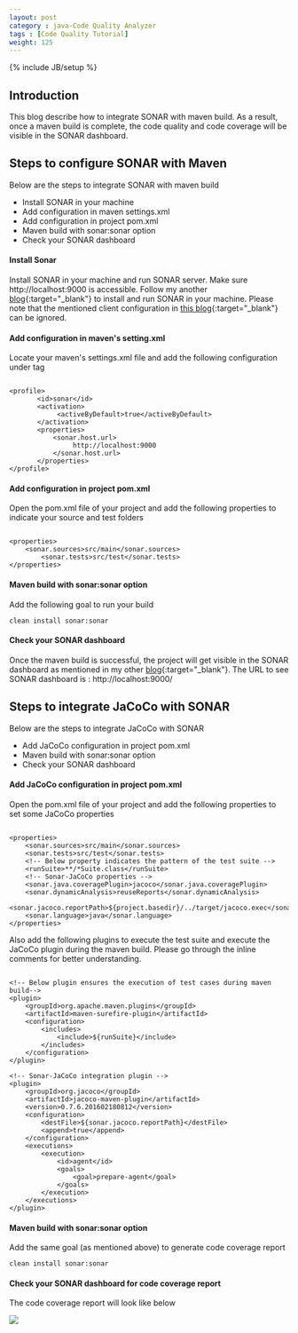 ```yaml
---
layout: post
category : java-Code Quality Analyzer
tags : [Code Quality Tutorial]
weight: 125
---
```

{% include JB/setup %}

## Introduction

This blog describe how to integrate SONAR with maven build. As a result, once a maven build is complete, the code quality and code coverage will be visible in the SONAR dashboard.

## Steps to configure SONAR with Maven

Below are the steps to integrate SONAR with maven build


  * Install SONAR in your machine
  * Add configuration in maven settings.xml
  * Add configuration in project pom.xml
  * Maven build with sonar:sonar option
  * Check your SONAR dashboard
 

#### Install Sonar
Install SONAR in your machine and run SONAR server. Make sure http://localhost:9000 is accessible. Follow my another [blog](/java-code%20quality%20analyzer/2015/05/12/SONAR-the-Java-Code-Analyzer){:target="_blank"} to install and run SONAR in your machine. Please note that the mentioned client configuration in [this blog](/java-code%20quality%20analyzer/2015/05/12/SONAR-the-Java-Code-Analyzer){:target="_blank"} can be ignored.

#### Add configuration in maven's setting.xml

Locate your maven's settings.xml file and add the following configuration under <profiles> tag

<pre class="prettyprint highlight"><code class="language-xml" data-lang="xml"> 
&lt;profile&gt;
       &lt;id&gt;sonar&lt;/id&gt;
       &lt;activation&gt;
            &lt;activeByDefault&gt;true&lt;/activeByDefault&gt;
       &lt;/activation&gt;
       &lt;properties&gt;
           &lt;sonar.host.url&gt;
                http://localhost:9000
           &lt;/sonar.host.url&gt;
       &lt;/properties&gt;
&lt;/profile&gt;
</code></pre>

#### Add configuration in project pom.xml
Open the pom.xml file of your project and add the following properties to indicate your source and test folders

<pre class="prettyprint highlight"><code class="language-xml" data-lang="xml"> 
&lt;properties&gt;
	&lt;sonar.sources&gt;src/main&lt;/sonar.sources&gt;
        &lt;sonar.tests&gt;src/test&lt;/sonar.tests&gt;
&lt;/properties&gt;
</code></pre>

#### Maven build with sonar:sonar option
Add the following goal to run your build

```
clean install sonar:sonar
```

#### Check your SONAR dashboard

Once the maven build is successful, the project will get visible in the SONAR dashboard as mentioned in my other [blog](/java-code%20quality%20analyzer/2015/05/12/SONAR-the-Java-Code-Analyzer){:target="_blank"}.
The URL to see SONAR dashboard is : http://localhost:9000/


## Steps to integrate JaCoCo with SONAR

Below are the steps to integrate JaCoCo with SONAR


  * Add JaCoCo configuration in project pom.xml
  * Maven build with sonar:sonar option
  * Check your SONAR dashboard
 
#### Add JaCoCo configuration in project pom.xml
Open the pom.xml file of your project and add the following properties to set some JaCoCo properties 

<pre class="prettyprint highlight"><code class="language-xml" data-lang="xml"> 
&lt;properties&gt;
	&lt;sonar.sources&gt;src/main&lt;/sonar.sources&gt;
	&lt;sonar.tests&gt;src/test&lt;/sonar.tests&gt;
	&lt;!-- Below property indicates the pattern of the test suite --&gt;
	&lt;runSuite&gt;**/*Suite.class&lt;/runSuite&gt;
	&lt;!-- Sonar-JaCoCo properties --&gt;
	&lt;sonar.java.coveragePlugin&gt;jacoco&lt;/sonar.java.coveragePlugin&gt;
	&lt;sonar.dynamicAnalysis&gt;reuseReports&lt;/sonar.dynamicAnalysis&gt;
	&lt;sonar.jacoco.reportPath&gt;${project.basedir}/../target/jacoco.exec&lt;/sonar.jacoco.reportPath&gt;
	&lt;sonar.language&gt;java&lt;/sonar.language&gt;
&lt;/properties&gt;
</code></pre>

Also add the following plugins to execute the test suite and execute the JaCoCo plugin during the maven build. Please go through the inline comments for better understanding.

<pre class="prettyprint highlight"><code class="language-xml" data-lang="xml"> 
&lt;!-- Below plugin ensures the execution of test cases during maven build--&gt;
&lt;plugin&gt;
	&lt;groupId&gt;org.apache.maven.plugins&lt;/groupId&gt;
	&lt;artifactId&gt;maven-surefire-plugin&lt;/artifactId&gt;
	&lt;configuration&gt;
		&lt;includes&gt;
			&lt;include&gt;${runSuite}&lt;/include&gt;
		&lt;/includes&gt;
	&lt;/configuration&gt;
&lt;/plugin&gt;

&lt;!-- Sonar-JaCoCo integration plugin --&gt;
&lt;plugin&gt;
	&lt;groupId&gt;org.jacoco&lt;/groupId&gt;
	&lt;artifactId&gt;jacoco-maven-plugin&lt;/artifactId&gt;
	&lt;version&gt;0.7.6.201602180812&lt;/version&gt;
	&lt;configuration&gt;
		&lt;destFile&gt;${sonar.jacoco.reportPath}&lt;/destFile&gt;
		&lt;append&gt;true&lt;/append&gt;
	&lt;/configuration&gt;
	&lt;executions&gt;
		&lt;execution&gt;
			&lt;id&gt;agent&lt;/id&gt;
			&lt;goals&gt;
				&lt;goal&gt;prepare-agent&lt;/goal&gt;
			&lt;/goals&gt;
		&lt;/execution&gt;
	&lt;/executions&gt;
&lt;/plugin&gt;
</code></pre>

#### Maven build with sonar:sonar option
Add the same goal (as mentioned above) to generate code coverage report

```
clean install sonar:sonar
```

#### Check your SONAR dashboard for code coverage report

The code coverage report will look like below

<img src="https://cloud.githubusercontent.com/assets/11231867/13774992/0b638cce-eac8-11e5-9acf-3e236ececaf4.png"/>
